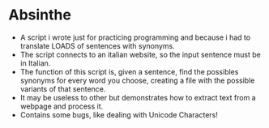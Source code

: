 # Absinthe

- A script i wrote just for practicing programming and because i had to translate LOADS of sentences with synonyms.
- The script connects to an italian website, so the input sentence must be in Italian.
- The function of this script is, given a sentence, find the possibles synonyms for every word you choose, creating a file with the possible variants of that sentence.
- It may be useless to other but demonstrates how to extract text from a webpage and process it.
- Contains some bugs, like dealing with Unicode Characters! 
